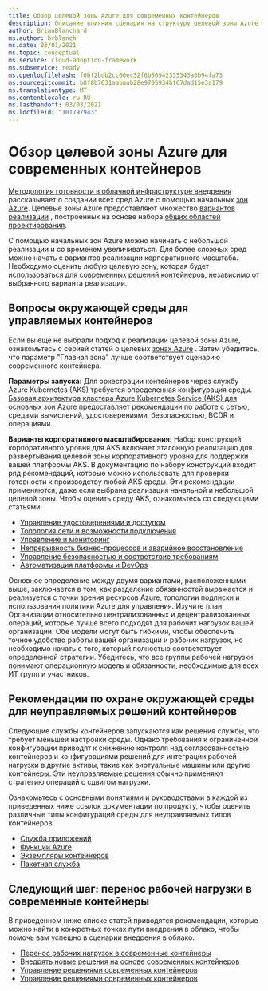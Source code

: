 ```yaml
---
title: Обзор целевой зоны Azure для современных контейнеров
description: Описание влияния сценария на структуру целевой зоны Azure
author: BrianBlanchard
ms.author: brblanch
ms.date: 03/01/2021
ms.topic: conceptual
ms.service: cloud-adoption-framework
ms.subservice: ready
ms.openlocfilehash: f0bf2bdb2cc00ec32f6b56942335343a6b94fa73
ms.sourcegitcommit: b8f8b7631aabaab28e9705934bf67dad15e3a179
ms.translationtype: MT
ms.contentlocale: ru-RU
ms.lasthandoff: 03/03/2021
ms.locfileid: "101797943"
---
```

# <a name="azure-landing-zone-review-for-modern-containers"></a>Обзор целевой зоны Azure для современных контейнеров

[Методология готовности в облачной инфраструктуре внедрения](../../ready/index.md) рассказывает о создании всех сред Azure с помощью начальных [зон Azure](../../ready/landing-zone/index.md). Целевые зоны Azure предоставляют множество [вариантов реализации](../../ready/landing-zone/implementation-options.md) , построенных на основе набора [общих областей проектирования](../../ready/landing-zone/design-areas.md).

С помощью начальных зон Azure можно начинать с небольшой реализации и со временем увеличиваться. Для более сложных сред можно начать с вариантов реализации корпоративного масштаба. Необходимо оценить любую целевую зону, которая будет использоваться для современных решений контейнеров, независимо от выбранного варианта реализации.

## <a name="environmental-considerations-for-orchestrated-containers"></a>Вопросы окружающей среды для управляемых контейнеров

Если вы еще не выбрали подход к реализации целевой зоны Azure, ознакомьтесь с серией статей о целевых [зонах Azure](../../ready/landing-zone/index.md) . Затем убедитесь, что параметр "Главная зона" лучше соответствует сценарию современного контейнера.

**Параметры запуска:** Для оркестрации контейнеров через службу Azure Kubernetes (AKS) требуется определенная конфигурация среды. [Базовая архитектура кластера Azure Kubernetes Service (AKS) для основных зон Azure](/azure/architecture/reference-architectures/containers/aks/secure-baseline-aks?toc=/azure/cloud-adoption-framework/toc.json&bc=/azure/cloud-adoption-framework/_bread/toc.json) предоставляет рекомендации по работе с сетью, средами вычислений, удостоверениями, безопасностью, BCDR и операциями.

**Варианты корпоративного масштабирования:** Набор конструкций корпоративного уровня для AKS включает эталонную реализацию для развертывания целевой зоны корпоративного уровня для поддержки вашей платформы AKS. В документацию по набору конструкций входит ряд рекомендаций, которые можно использовать для проверки готовности к производству любой AKS среды. Эти рекомендации применяются, даже если выбрана реализация начальной и небольшой целевой зоны. Чтобы оценить среду AKS, ознакомьтесь со следующими статьями:

- [Управление удостоверениями и доступом](eslz-identity-and-access-management.md)
- [Топология сети и возможности подключения](eslz-network-topology-and-connectivity.md)
- [Управление и мониторинг](eslz-management-and-monitoring.md)
- [Непрерывность бизнес-процессов и аварийное восстановление](eslz-business-continuity-and-disaster-recovery.md)
- [Управление безопасностью и соответствие требованиям](eslz-security-governance-and-compliance.md)
- [Автоматизация платформы и DevOps](eslz-platform-automation-and-devops.md)

Основное определение между двумя вариантами, расположенными выше, заключается в том, как разделение обязанностей выражается и реализуется с точки зрения ресурсов Azure, топологии подписки и использования политики Azure для управления. Изучите план Организации относительно централизованных и децентрализованных операций, которые лучше всего подходят для рабочих нагрузок вашей организации. Обе модели могут быть гибкими, чтобы обеспечить точное удобство работы вашей организации и рабочих нагрузок, но необходимо начать с того, который полностью соответствует определенной стратегии. Убедитесь, что все группы рабочей нагрузки понимают операционную модель и обязанности, необходимые для всех ИТ групп и участников.

## <a name="environmental-considerations-for-non-orchestrated-container-solutions"></a>Рекомендации по охране окружающей среды для неуправляемых решений контейнеров

Следующие службы контейнеров запускаются как решения службы, что требует меньшей настройки среды. Однако требования к ограниченной конфигурации приводят к снижению контроля над согласованностью контейнеров и конфигурациями решений для интеграции рабочей нагрузки в другие активы, такие как виртуальные машины или другие контейнеры. Эти неуправляемые решения обычно применяют стратегию операций с сдвигом нагрузки.

Ознакомьтесь с основными понятиями и руководствами в каждой из приведенных ниже ссылок документации по продукту, чтобы оценить различные типы конфигураций среды для неуправляемых типов контейнеров.

- [Служба приложений](/azure/app-service/)
- [Функции Azure](/azure/azure-functions/functions-overview)
- [Экземпляры контейнеров](/azure/container-instances/container-instances-overview)
- [Пакетная служба](/azure/batch/batch-technical-overview)

## <a name="next-step-migrate-workload-to-modern-containers"></a>Следующий шаг: перенос рабочей нагрузки в современные контейнеры

В приведенном ниже списке статей приводятся рекомендации, которые можно найти в конкретных точках пути внедрения в облако, чтобы помочь вам успешно в сценарии внедрения в облако.

- [Перенос рабочих нагрузок в современные контейнеры](./migrate.md)
- [Внедрять новые решения на основе современных контейнеров](/azure/architecture/reference-architectures/containers/aks-start-here?toc=/azure/cloud-adoption-framework/toc.json&bc=/azure/cloud-adoption-framework/_bread/toc.json)
- [Управление решениями современных контейнеров](./govern.md)
- [Управление решениями современных контейнеров](./manage.md)
